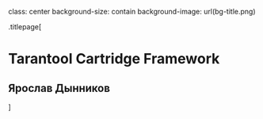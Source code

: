 class: center
background-size: contain
background-image: url(bg-title.png)

.titlepage[
# Tarantool Cartridge Framework

## Ярослав Дынников
]
